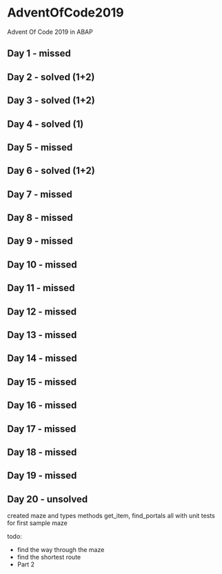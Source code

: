 # AdventOfCode2019
Advent Of Code 2019 in ABAP

## Day 1 - missed
## Day 2 - solved (1+2)
## Day 3 - solved (1+2)
## Day 4 - solved (1)
## Day 5 - missed
## Day 6 - solved (1+2)
## Day 7 - missed
## Day 8 - missed
## Day 9 - missed
## Day 10 - missed
## Day 11 - missed
## Day 12 - missed
## Day 13 - missed
## Day 14 - missed
## Day 15 - missed
## Day 16 - missed
## Day 17 - missed
## Day 18 - missed
## Day 19 - missed
## Day 20 - unsolved

created maze and types
methods get_item, find_portals
all with unit tests for first sample maze

todo: 
- find the way through the maze
- find the shortest route
- Part 2

